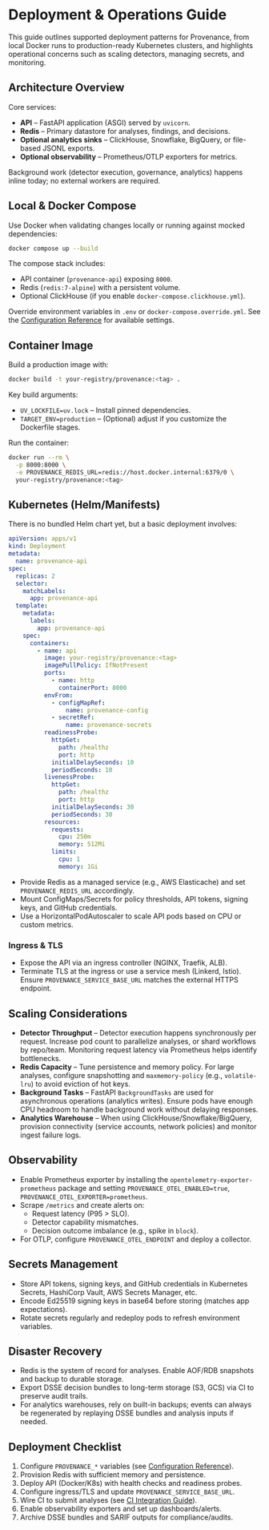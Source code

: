 # Deployment & Operations Guide

This guide outlines supported deployment patterns for Provenance, from local Docker runs to production-ready Kubernetes clusters, and highlights operational concerns such as scaling detectors, managing secrets, and monitoring.

## Architecture Overview

Core services:

- **API** – FastAPI application (ASGI) served by `uvicorn`.
- **Redis** – Primary datastore for analyses, findings, and decisions.
- **Optional analytics sinks** – ClickHouse, Snowflake, BigQuery, or file-based JSONL exports.
- **Optional observability** – Prometheus/OTLP exporters for metrics.

Background work (detector execution, governance, analytics) happens inline today; no external workers are required.

## Local & Docker Compose

Use Docker when validating changes locally or running against mocked dependencies:

```bash
docker compose up --build
```

The compose stack includes:

- API container (`provenance-api`) exposing `8000`.
- Redis (`redis:7-alpine`) with a persistent volume.
- Optional ClickHouse (if you enable `docker-compose.clickhouse.yml`).

Override environment variables in `.env` or `docker-compose.override.yml`. See the [Configuration Reference](configuration.md) for available settings.

## Container Image

Build a production image with:

```bash
docker build -t your-registry/provenance:<tag> .
```

Key build arguments:

- `UV_LOCKFILE=uv.lock` – Install pinned dependencies.
- `TARGET_ENV=production` – (Optional) adjust if you customize the Dockerfile stages.

Run the container:

```bash
docker run --rm \
  -p 8000:8000 \
  -e PROVENANCE_REDIS_URL=redis://host.docker.internal:6379/0 \
  your-registry/provenance:<tag>
```

## Kubernetes (Helm/Manifests)

There is no bundled Helm chart yet, but a basic deployment involves:

```yaml
apiVersion: apps/v1
kind: Deployment
metadata:
  name: provenance-api
spec:
  replicas: 2
  selector:
    matchLabels:
      app: provenance-api
  template:
    metadata:
      labels:
        app: provenance-api
    spec:
      containers:
        - name: api
          image: your-registry/provenance:<tag>
          imagePullPolicy: IfNotPresent
          ports:
            - name: http
              containerPort: 8000
          envFrom:
            - configMapRef:
                name: provenance-config
            - secretRef:
                name: provenance-secrets
          readinessProbe:
            httpGet:
              path: /healthz
              port: http
            initialDelaySeconds: 10
            periodSeconds: 10
          livenessProbe:
            httpGet:
              path: /healthz
              port: http
            initialDelaySeconds: 30
            periodSeconds: 30
          resources:
            requests:
              cpu: 250m
              memory: 512Mi
            limits:
              cpu: 1
              memory: 1Gi
```

- Provide Redis as a managed service (e.g., AWS Elasticache) and set `PROVENANCE_REDIS_URL` accordingly.
- Mount ConfigMaps/Secrets for policy thresholds, API tokens, signing keys, and GitHub credentials.
- Use a HorizontalPodAutoscaler to scale API pods based on CPU or custom metrics.

### Ingress & TLS

- Expose the API via an ingress controller (NGINX, Traefik, ALB).
- Terminate TLS at the ingress or use a service mesh (Linkerd, Istio). Ensure `PROVENANCE_SERVICE_BASE_URL` matches the external HTTPS endpoint.

## Scaling Considerations

- **Detector Throughput** – Detector execution happens synchronously per request. Increase pod count to parallelize analyses, or shard workflows by repo/team. Monitoring request latency via Prometheus helps identify bottlenecks.
- **Redis Capacity** – Tune persistence and memory policy. For large analyses, configure snapshotting and `maxmemory-policy` (e.g., `volatile-lru`) to avoid eviction of hot keys.
- **Background Tasks** – FastAPI `BackgroundTasks` are used for asynchronous operations (analytics writes). Ensure pods have enough CPU headroom to handle background work without delaying responses.
- **Analytics Warehouse** – When using ClickHouse/Snowflake/BigQuery, provision connectivity (service accounts, network policies) and monitor ingest failure logs.

## Observability

- Enable Prometheus exporter by installing the `opentelemetry-exporter-prometheus` package and setting `PROVENANCE_OTEL_ENABLED=true`, `PROVENANCE_OTEL_EXPORTER=prometheus`.
- Scrape `/metrics` and create alerts on:
  - Request latency (P95 > SLO).
  - Detector capability mismatches.
  - Decision outcome imbalance (e.g., spike in `block`).
- For OTLP, configure `PROVENANCE_OTEL_ENDPOINT` and deploy a collector.

## Secrets Management

- Store API tokens, signing keys, and GitHub credentials in Kubernetes Secrets, HashiCorp Vault, AWS Secrets Manager, etc.
- Encode Ed25519 signing keys in base64 before storing (matches app expectations).
- Rotate secrets regularly and redeploy pods to refresh environment variables.

## Disaster Recovery

- Redis is the system of record for analyses. Enable AOF/RDB snapshots and backup to durable storage.
- Export DSSE decision bundles to long-term storage (S3, GCS) via CI to preserve audit trails.
- For analytics warehouses, rely on built-in backups; events can always be regenerated by replaying DSSE bundles and analysis inputs if needed.

## Deployment Checklist

1. Configure `PROVENANCE_*` variables (see [Configuration Reference](configuration.md)).
2. Provision Redis with sufficient memory and persistence.
3. Deploy API (Docker/K8s) with health checks and readiness probes.
4. Configure ingress/TLS and update `PROVENANCE_SERVICE_BASE_URL`.
5. Wire CI to submit analyses (see [CI Integration Guide](ci-integration.md)).
6. Enable observability exporters and set up dashboards/alerts.
7. Archive DSSE bundles and SARIF outputs for compliance/audits.
